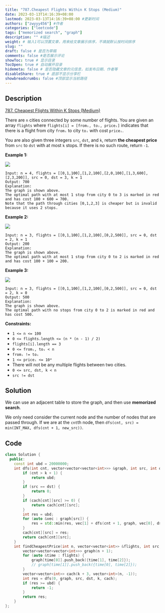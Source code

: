 ```yaml
---
title: "787.Cheapest Flights Within K Stops (Medium)"
date: 2023-03-13T14:16:39+08:00
lastmod: 2023-03-13T14:16:39+08:00 #更新时间
authors: ["zwyyy456"] #作者
categories: ["leetcode"]
tags: ["memorized search", "graph"]
description: "" #描述
weight: # 输入1可以顶置文章，用来给文章展示排序，不填就默认按时间排序
slug: ""
draft: false # 是否为草稿
comments: false #是否展示评论
showToc: true # 显示目录
TocOpen: true # 自动展开目录
hidemeta: false # 是否隐藏文章的元信息，如发布日期、作者等
disableShare: true # 底部不显示分享栏
showbreadcrumbs: false #顶部显示当前路径
---
```

## Description
[787. Cheapest Flights Within K Stops (Medium)](https://leetcode.com/problems/cheapest-flights-within-k-stops/)

There are `n` cities connected by some number of flights. You are given an array `flights` where
`flights[i] = [fromᵢ, toᵢ, priceᵢ]` indicates that there is a flight from city `fromᵢ` to city `toᵢ`
with cost `priceᵢ`.

You are also given three integers `src`, `dst`, and `k`, return **the cheapest price** from  `src`
to  `dst` with at most  `k` stops. If there is no such route, return `-1`.

**Example 1:**

![](https://pic-upyun.zwyyy456.tech/smms/2023-12-26-065509.png)

```
Input: n = 4, flights = [[0,1,100],[1,2,100],[2,0,100],[1,3,600],[2,3,200]], src = 0, dst = 3, k = 1
Output: 700
Explanation:
The graph is shown above.
The optimal path with at most 1 stop from city 0 to 3 is marked in red and has cost 100 + 600 = 700.
Note that the path through cities [0,1,2,3] is cheaper but is invalid because it uses 2 stops.

```

**Example 2:**

![](https://pic-upyun.zwyyy456.tech/smms/2023-12-26-065510.png)

```
Input: n = 3, flights = [[0,1,100],[1,2,100],[0,2,500]], src = 0, dst = 2, k = 1
Output: 200
Explanation:
The graph is shown above.
The optimal path with at most 1 stop from city 0 to 2 is marked in red and has cost 100 + 100 = 200.

```

**Example 3:**

![](https://pic-upyun.zwyyy456.tech/smms/2023-12-26-065512.png)

```
Input: n = 3, flights = [[0,1,100],[1,2,100],[0,2,500]], src = 0, dst = 2, k = 0
Output: 500
Explanation:
The graph is shown above.
The optimal path with no stops from city 0 to 2 is marked in red and has cost 500.

```

**Constraints:**

- `1 <= n <= 100`
- `0 <= flights.length <= (n * (n - 1) / 2)`
- `flights[i].length == 3`
- `0 <= fromᵢ, toᵢ < n`
- `fromᵢ != toᵢ`
- `1 <= priceᵢ <= 10⁴`
- There will not be any multiple flights between two cities.
- `0 <= src, dst, k < n`
- `src != dst`

## Solution
We can use an adjacent table to store the graph, and then use **memorized search**.

We only need consider the current node and the number of nodes that are passed through. If we are at the `cnt`th node, then `dfs(cnt, src) = min(INT_MAX, dfs(cnt + 1, new_src))`.

## Code
```cpp
class Solution {
  public:
    const int ubd = 20000000;
    int dfs(int cnt, vector<vector<vector<int>>> &graph, int src, int dst, int k, vector<vector<int>> &cach) {
        if (cnt > k + 1) {
            return ubd;
        }
        if (src == dst) {
            return 0;
        }
        if (cach[cnt][src] >= 0) {
            return cach[cnt][src];
        }
        int res = ubd;
        for (auto &vec : graph[src]) {
            res = std::min(res, vec[1] + dfs(cnt + 1, graph, vec[0], dst, k, cach));
        }
        cach[cnt][src] = res;
        return cach[cnt][src];
    }
    int findCheapestPrice(int n, vector<vector<int>> &flights, int src, int dst, int k) {
        vector<vector<vector<int>>> graph(n + 1);
        for (auto &time : flights) {
            graph[time[0]].push_back({time[1], time[2]});
            // graph[time[1]].push_back({time[0], time[2]});
        }
        vector<vector<int>> cach(k + 3, vector<int>(n, -1));
        int res = dfs(0, graph, src, dst, k, cach);
        if (res >= ubd) {
            return -1;
        }
        return res;
    }
};
```